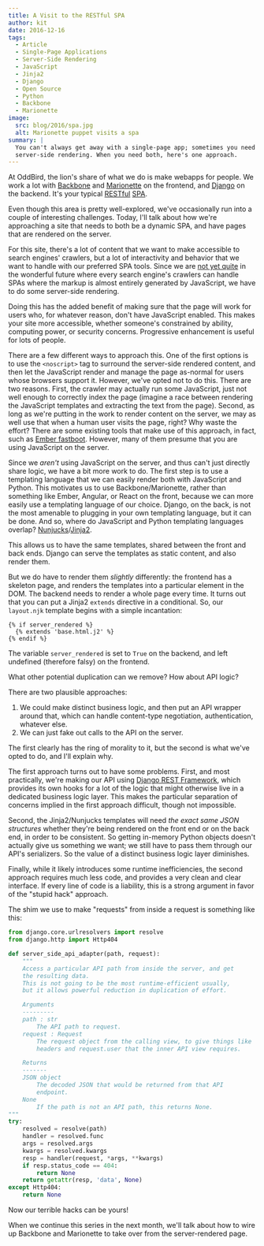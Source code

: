 ```yaml
---
title: A Visit to the RESTful SPA
author: kit
date: 2016-12-16
tags:
  - Article
  - Single-Page Applications
  - Server-Side Rendering
  - JavaScript
  - Jinja2
  - Django
  - Open Source
  - Python
  - Backbone
  - Marionette
image:
  src: blog/2016/spa.jpg
  alt: Marionette puppet visits a spa
summary: |
  You can't always get away with a single-page app; sometimes you need
  server-side rendering. When you need both, here's one approach.
---
```


At OddBird, the lion's share of what we do is make webapps for people.
We work a lot with [Backbone] and [Marionette] on the frontend, and
[Django] on the backend. It's your typical [RESTful] [SPA].

Even though this area is pretty well-explored, we've occasionally run
into a couple of interesting challenges. Today, I'll talk about how
we're approaching a site that needs to both be a dynamic SPA, and have
pages that are rendered on the server.

For this site, there's a lot of content that we want to make accessible
to search engines' crawlers, but a lot of interactivity and behavior
that we want to handle with our preferred SPA tools. Since we are [not
yet quite] in the wonderful future where every search engine's crawlers
can handle SPAs where the markup is almost entirely generated by
JavaScript, we have to do some server-side rendering.

Doing this has the added benefit of making sure that the page will work
for users who, for whatever reason, don't have JavaScript enabled. This
makes your site more accessible, whether someone's constrained by
ability, computing power, or security concerns. Progressive enhancement
is useful for lots of people.

There are a few different ways to approach this. One of the first
options is to use the `<noscript>` tag to surround the server-side
rendered content, and then let the JavaScript render and manage the page
as-normal for users whose browsers support it. However, we've opted not
to do this. There are two reasons. First, the crawler may actually run
some JavaScript, just not well enough to correctly index the page
(imagine a race between rendering the JavaScript templates and
extracting the text from the page). Second, as long as we're putting in
the work to render content on the server, we may as well use that when a
human user visits the page, right? Why waste the effort? There are some
existing tools that make use of this approach, in fact, such as [Ember
fastboot]. However, many of them presume that you are using JavaScript
on the server.

Since we *aren't* using JavaScript on the server, and thus can't just
directly share logic, we have a bit more work to do. The first step is
to use a templating language that we can easily render both with
JavaScript and Python. This motivates us to use Backbone/Marionette,
rather than something like Ember, Angular, or React on the front,
because we can more easily use a templating language of our choice.
Django, on the back, is not the most amenable to plugging in your own
templating language, but it can be done. And so, where do JavaScript and
Python templating languages overlap? [Nunjucks]/[Jinja2].

This allows us to have the same templates, shared between the front and
back ends. Django can serve the templates as static content, and also
render them.

But we do have to render them *slightly* differently: the frontend has a
skeleton page, and renders the templates into a particular element in
the DOM. The backend needs to render a whole page every time. It turns
out that you can put a Jinja2 `extends` directive in a conditional. So,
our `layout.njk` template begins with a simple incantation:

```django
{​% if server_rendered %}
  {​% extends 'base.html.j2' %}
{​% endif %}
```

The variable `server_rendered` is set to `True` on the backend, and left
undefined (therefore falsy) on the frontend.

What other potential duplication can we remove? How about API logic?

There are two plausible approaches:

1.  We could make distinct business logic, and then put an API wrapper
    around that, which can handle content-type negotiation,
    authentication, whatever else.
2.  We can just fake out calls to the API on the server.

The first clearly has the ring of morality to it, but the second is what
we've opted to do, and I'll explain why.

The first approach turns out to have some problems. First, and most
practically, we're making our API using [Django REST Framework], which
provides its own hooks for a lot of the logic that might otherwise live
in a dedicated business logic layer. This makes the particular
separation of concerns implied in the first approach difficult, though
not impossible.

Second, the Jinja2/Nunjucks templates will need *the exact same JSON
structures* whether they're being rendered on the front end or on the
back end, in order to be consistent. So getting in-memory Python objects
doesn't actually give us something we want; we still have to pass them
through our API's serializers. So the value of a distinct business logic
layer diminishes.

Finally, while it likely introduces some runtime inefficiencies, the
second approach requires much less code, and provides a very clean and
clear interface. If every line of code is a liability, this is a strong
argument in favor of the "stupid hack" approach.

The shim we use to make "requests" from inside a request is something
like this:

```python
from django.core.urlresolvers import resolve
from django.http import Http404

def server_side_api_adapter(path, request):
    """
    Access a particular API path from inside the server, and get
    the resulting data.
    This is not going to be the most runtime-efficient usually,
    but it allows powerful reduction in duplication of effort.

    Arguments
    ---------
    path : str
        The API path to request.
    request : Request
        The request object from the calling view, to give things like
        headers and request.user that the inner API view requires.

    Returns
    -------
    JSON object
        The decoded JSON that would be returned from that API
        endpoint.
    None
        If the path is not an API path, this returns None.
"""
try:
    resolved = resolve(path)
    handler = resolved.func
    args = resolved.args
    kwargs = resolved.kwargs
    resp = handler(request, *args, **kwargs)
    if resp.status_code == 404:
        return None
    return getattr(resp, 'data', None)
except Http404:
    return None
```

Now our terrible hacks can be yours!

When we continue this series in the next month, we'll talk about how to
wire up Backbone and Marionette to take over from the server-rendered
page.

[Backbone]: http://backbonejs.org/
[Marionette]: http://marionettejs.com/
[Django]: https://www.djangoproject.com/
[RESTful]: https://en.wikipedia.org/wiki/Representational_state_transfer
[SPA]: https://en.wikipedia.org/wiki/Single-page_application
[not yet quite]: https://allotment.digital/learn/technical-seo/advanced-concepts/angularjs-seo/
[Ember fastboot]: https://www.ember-fastboot.com/
[Nunjucks]: https://mozilla.github.io/nunjucks/
[Jinja2]: http://jinja.pocoo.org/docs/dev/
[Django REST Framework]: http://www.django-rest-framework.org/
